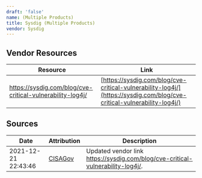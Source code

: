 ```yaml
---
draft: 'false'
name: (Multiple Products)
title: Sysdig (Multiple Products)
vendor: Sysdig
---
```


## Vendor Resources
| Resource | Link |
| --- | --- |
| https://sysdig.com/blog/cve-critical-vulnerability-log4j/ | [https://sysdig.com/blog/cve-critical-vulnerability-log4j/](https://sysdig.com/blog/cve-critical-vulnerability-log4j/) |



## Sources
| Date | Attribution | Description |
| --- | --- | --- |
| 2021-12-21 22:43:46 | [CISAGov](https://raw.githubusercontent.com/cisagov/log4j-affected-db/develop/README.md) | Updated vendor link https://sysdig.com/blog/cve-critical-vulnerability-log4j/.  |
